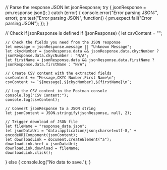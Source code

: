 

// Parse the response JSON
let jsonResponse;
try {
    jsonResponse = pm.response.json();
} catch (error) {
    console.error("Error parsing JSON:", error);
    pm.test("Error parsing JSON", function() {
        pm.expect.fail("Error parsing JSON");
    });
}

// Check if jsonResponse is defined
if (jsonResponse) {
    let csvContent = "";

    // Check the fields you need from the JSON response
    let message = jsonResponse.message || "Unknown Message";
    let ckycNumber = jsonResponse.data && jsonResponse.data.ckycNumber ? jsonResponse.data.ckycNumber : "N/A";
    let firstName = jsonResponse.data && jsonResponse.data.firstName ? jsonResponse.data.firstName : "N/A";

    // Create CSV content with the extracted fields
    csvContent += "Message,CKYC Number,First Name\n";
    csvContent += `${message},${ckycNumber},${firstName}\n`;

    // Log the CSV content in the Postman console
    console.log("CSV Content:");
    console.log(csvContent);

    // Convert jsonResponse to a JSON string
    let jsonContent = JSON.stringify(jsonResponse, null, 2);

    // Trigger download of JSON file
    let fileName = "response_data.json";
    let jsonDataUri = "data:application/json;charset=utf-8," + encodeURIComponent(jsonContent);
    let downloadLink = document.createElement("a");
    downloadLink.href = jsonDataUri;
    downloadLink.download = fileName;
    downloadLink.click();
} else {
    console.log("No data to save.");
}
